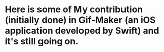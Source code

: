 # Here is some of My contribution (initially done) in Gif-Maker (an iOS application developed by Swift) and it's still going on.

